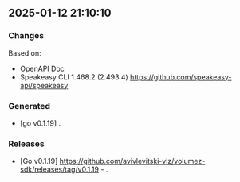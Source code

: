 

## 2025-01-12 21:10:10
### Changes
Based on:
- OpenAPI Doc  
- Speakeasy CLI 1.468.2 (2.493.4) https://github.com/speakeasy-api/speakeasy
### Generated
- [go v0.1.19] .
### Releases
- [Go v0.1.19] https://github.com/avivlevitski-vlz/volumez-sdk/releases/tag/v0.1.19 - .